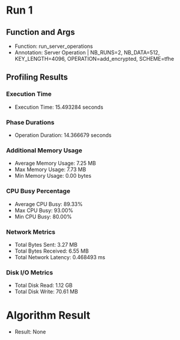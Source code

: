 # Run 1
## Function and Args
- Function: run_server_operations
- Annotation: Server Operation | NB_RUNS=2, NB_DATA=512, KEY_LENGTH=4096, OPERATION=add_encrypted, SCHEME=tfhe
## Profiling Results
### Execution Time
- Execution Time: 15.493284 seconds
### Phase Durations
- Operation Duration: 14.366679 seconds
### Additional Memory Usage
- Average Memory Usage: 7.25 MB
- Max Memory Usage: 7.73 MB
- Min Memory Usage: 0.00 bytes
### CPU Busy Percentage
- Average CPU Busy: 89.33%
- Max CPU Busy: 93.00%
- Min CPU Busy: 80.00%
### Network Metrics
- Total Bytes Sent: 3.27 MB
- Total Bytes Received: 6.55 MB
- Total Network Latency: 0.468493 ms
### Disk I/O Metrics
- Total Disk Read: 1.12 GB
- Total Disk Write: 70.61 MB
# Algorithm Result
- Result: None
